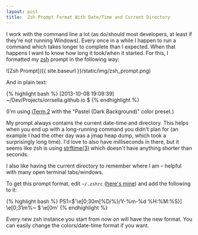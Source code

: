 ```yaml
---
layout: post
title:  Zsh Prompt Format With Date/Time and Current Directory
---
```


I work with the command line a lot (as do/should most developers, at least if they're not running Windows). Every once in a while I happen to run a command which takes longer to complete than I expected. When that happens I want to know how long it took/when it started. For this, I formatted my [zsh](http://www.zsh.org/) prompt in the following way:

![Zsh Prompt]({{ site.baseurl }}/static/img/zsh_prompt.png)

And in plain text:

{% highlight bash %}
[2013-10-08 19:09:39] ~/Dev/Projects/orrsella.github.io $
{% endhighlight %}

(I'm using [iTerm 2](http://www.iterm2.com/#/section/home) with the "Pastel (Dark Background)" color preset.)

My prompt always contains the current date-time and directory. This helps when you end up with a long-running command you didn't plan for (an example I had the other day was a jmap heap dump, which took a surprisingly long time). I'd love to also have milliseconds in there, but it seems like zsh is using [strftime(3)](http://linux.die.net/man/3/strftime) which doesn't have anything shorter than seconds.

I also like having the current directory to remember where I am – helpful with many open terminal tabs/windows.

To get this prompt format, edit `~/.zshrc` ([here's mine](https://github.com/orrsella/dotfiles/blob/master/zsh/.zshrc)) and add the following to it:

{% highlight bash %}
PS1=$'\e[0;30m[%D/\%\}/Y-%m-%d %H:%M:%S}] \e[0;31m%~ $ \e[0m'
{% endhighlight %}

Every new zsh instance you start from *now on* will have the new format. You can easily change the colors/date-time format if you want.
